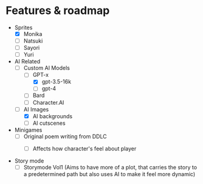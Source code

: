 # Features & roadmap
  - Sprites
    * [x] Monika
    * [ ] Natsuki
    * [ ] Sayori
    * [ ] Yuri

  - AI Related
    * [ ] Custom AI Models
      * [ ] GPT-x
        * [x] gpt-3.5-16k
        * [ ] gpt-4
      * [ ] Bard
      * [ ] Character.AI
    * [ ] AI Images
      * [x] AI backgrounds
      * [ ] AI cutscenes

  - Minigames
    * [ ] Original poem writing from DDLC
      * [ ] Affects how character's feel about player


  - Story mode
    * [ ] Storymode Vol1 (Aims to have more of a plot, that carries the story to a predetermined path but also uses AI to make it feel more dynamic)
